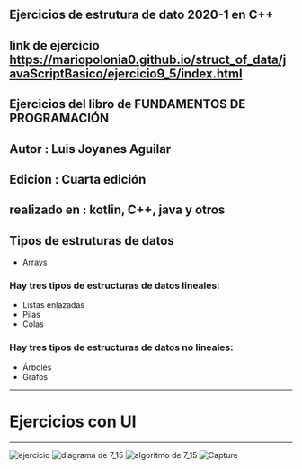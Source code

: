 ## Ejercicios de estrutura de dato 2020-1 en C++
## link de ejercicio https://mariopolonia0.github.io/struct_of_data/javaScriptBasico/ejercicio9_5/index.html

## Ejercicios del libro de FUNDAMENTOS DE PROGRAMACIÓN
## Autor : Luis Joyanes Aguilar
## Edicion : Cuarta edición
## realizado en : kotlin, C++, java y otros

## Tipos de estruturas de datos
* Arrays

### Hay tres tipos de estructuras de datos lineales:
* Listas enlazadas
* Pilas
* Colas

### Hay tres tipos de estructuras de datos no lineales:
* Árboles
* Grafos

***
# Ejercicios con UI
***
![ejercicio](https://user-images.githubusercontent.com/65502311/212482293-4b42e8d4-212b-4073-9b6b-3722af0cd4f9.PNG)
![diagrama de 7_15](https://user-images.githubusercontent.com/65502311/220147974-b645f7d3-5d2b-4aa0-a849-d0755043825e.PNG)
![algoritmo de 7_15](https://user-images.githubusercontent.com/65502311/220148183-bf49703e-1af2-48ed-94d1-46d11932e7b4.PNG)
![Capture](https://user-images.githubusercontent.com/65502311/226117074-d4c6b8df-cead-4ab1-b466-7af0d365c7ff.PNG)
